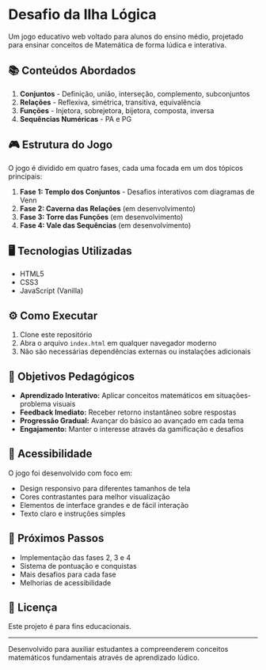 # Desafio da Ilha Lógica

Um jogo educativo web voltado para alunos do ensino médio, projetado para ensinar conceitos de Matemática de forma lúdica e interativa.

## 📚 Conteúdos Abordados

1. **Conjuntos** - Definição, união, interseção, complemento, subconjuntos
2. **Relações** - Reflexiva, simétrica, transitiva, equivalência
3. **Funções** - Injetora, sobrejetora, bijetora, composta, inversa
4. **Sequências Numéricas** - PA e PG

## 🎮 Estrutura do Jogo

O jogo é dividido em quatro fases, cada uma focada em um dos tópicos principais:

1. **Fase 1: Templo dos Conjuntos** - Desafios interativos com diagramas de Venn
2. **Fase 2: Caverna das Relações** (em desenvolvimento)
3. **Fase 3: Torre das Funções** (em desenvolvimento)
4. **Fase 4: Vale das Sequências** (em desenvolvimento)

## 🖥️ Tecnologias Utilizadas

- HTML5
- CSS3
- JavaScript (Vanilla)

## ⚙️ Como Executar

1. Clone este repositório
2. Abra o arquivo `index.html` em qualquer navegador moderno
3. Não são necessárias dependências externas ou instalações adicionais

## 🎯 Objetivos Pedagógicos

- **Aprendizado Interativo:** Aplicar conceitos matemáticos em situações-problema visuais
- **Feedback Imediato:** Receber retorno instantâneo sobre respostas
- **Progressão Gradual:** Avançar do básico ao avançado em cada tema
- **Engajamento:** Manter o interesse através da gamificação e desafios

## 📱 Acessibilidade

O jogo foi desenvolvido com foco em:

- Design responsivo para diferentes tamanhos de tela
- Cores contrastantes para melhor visualização
- Elementos de interface grandes e de fácil interação
- Texto claro e instruções simples

## 🚀 Próximos Passos

- Implementação das fases 2, 3 e 4
- Sistema de pontuação e conquistas
- Mais desafios para cada fase
- Melhorias de acessibilidade

## 📝 Licença

Este projeto é para fins educacionais.

---

Desenvolvido para auxiliar estudantes a compreenderem conceitos matemáticos fundamentais através de aprendizado lúdico.
